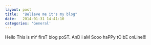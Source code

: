 ```yaml
---
layout: post
title:  "Believe me it's my blog"
date:   2014-01-31 14:41:10
categories: 'General'
---
```


Hello This is mY fIrsT blog poST. AnD i aM Sooo haPPy tO bE onLine!!!
